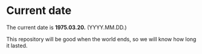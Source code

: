 # Current date

The current date is **1975.03.20.** (YYYY.MM.DD.)

This repository will be good when the world ends, so we will know how long it lasted.